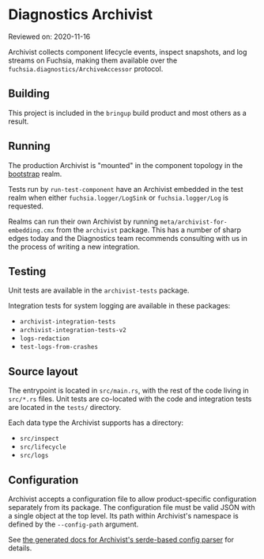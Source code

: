 # Diagnostics Archivist

Reviewed on: 2020-11-16

Archivist collects component lifecycle events, inspect snapshots, and log streams on Fuchsia,
making them available over the `fuchsia.diagnostics/ArchiveAccessor` protocol.

## Building

This project is included in the `bringup` build product and most others as a result.

## Running

The production Archivist is "mounted" in the component topology in the [bootstrap] realm.

Tests run by `run-test-component` have an Archivist embedded in the test realm when either
`fuchsia.logger/LogSink` or `fuchsia.logger/Log` is requested.

Realms can run their own Archivist by running `meta/archivist-for-embedding.cmx` from the
`archivist` package. This has a number of sharp edges today and the Diagnostics team recommends
consulting with us in the process of writing a new integration.

## Testing

Unit tests are available in the `archivist-tests` package.

Integration tests for system logging are available in these packages:

* `archivist-integration-tests`
* `archivist-integration-tests-v2`
* `logs-redaction`
* `test-logs-from-crashes`

## Source layout

The entrypoint is located in `src/main.rs`, with the rest of the code living in
`src/*.rs` files. Unit tests are co-located with the code and integration tests
are located in the `tests/` directory.

Each data type the Archivist supports has a directory:

* `src/inspect`
* `src/lifecycle`
* `src/logs`

## Configuration

Archivist accepts a configuration file to allow product-specific configuration separately from its
package. The configuration file must be valid JSON with a single object at the top level. Its path
within Archivist's namespace is defined by the `--config-path` argument.

<!-- TODO(fxbug.dev/60812) link to the fuchsia.dev configuration docs -->

See [the generated docs for Archivist's serde-based config parser][config-docs] for details.

[bootstrap]: /src/sys/bootstrap/meta/bootstrap.cml
[config-docs]: https://fuchsia-docs.firebaseapp.com/rust/archivist_lib/configs/struct.Config.html
